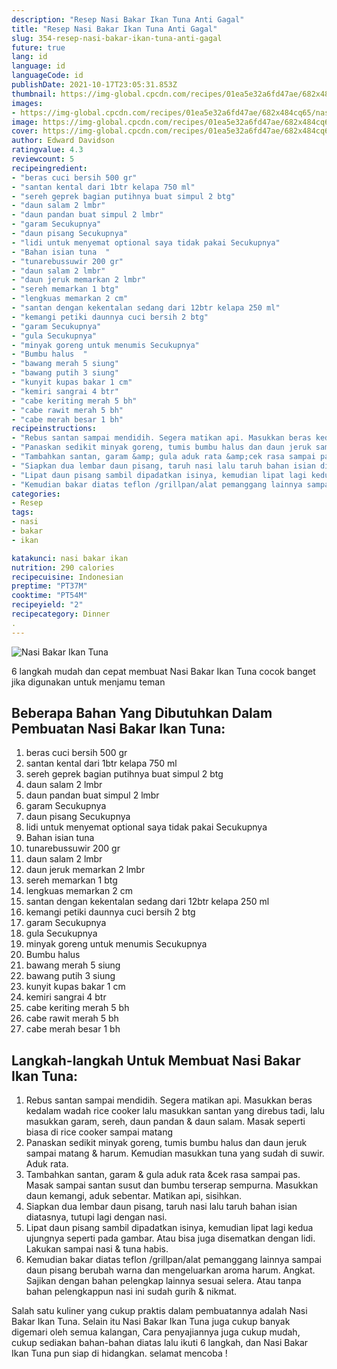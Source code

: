 ```yaml
---
description: "Resep Nasi Bakar Ikan Tuna Anti Gagal"
title: "Resep Nasi Bakar Ikan Tuna Anti Gagal"
slug: 354-resep-nasi-bakar-ikan-tuna-anti-gagal
future: true
lang: id
language: id
languageCode: id
publishDate: 2021-10-17T23:05:31.853Z 
thumbnail: https://img-global.cpcdn.com/recipes/01ea5e32a6fd47ae/682x484cq65/nasi-bakar-ikan-tuna-foto-resep-utama.png
images:
- https://img-global.cpcdn.com/recipes/01ea5e32a6fd47ae/682x484cq65/nasi-bakar-ikan-tuna-foto-resep-utama.png
image: https://img-global.cpcdn.com/recipes/01ea5e32a6fd47ae/682x484cq65/nasi-bakar-ikan-tuna-foto-resep-utama.png
cover: https://img-global.cpcdn.com/recipes/01ea5e32a6fd47ae/682x484cq65/nasi-bakar-ikan-tuna-foto-resep-utama.png
author: Edward Davidson
ratingvalue: 4.3
reviewcount: 5
recipeingredient:
- "beras cuci bersih 500 gr"
- "santan kental dari 1btr kelapa 750 ml"
- "sereh geprek bagian putihnya buat simpul 2 btg"
- "daun salam 2 lmbr"
- "daun pandan buat simpul 2 lmbr"
- "garam Secukupnya"
- "daun pisang Secukupnya"
- "lidi untuk menyemat optional saya tidak pakai Secukupnya"
- "Bahan isian tuna  "
- "tunarebussuwir 200 gr"
- "daun salam 2 lmbr"
- "daun jeruk memarkan 2 lmbr"
- "sereh memarkan 1 btg"
- "lengkuas memarkan 2 cm"
- "santan dengan kekentalan sedang dari 12btr kelapa 250 ml"
- "kemangi petiki daunnya cuci bersih 2 btg"
- "garam Secukupnya"
- "gula Secukupnya"
- "minyak goreng untuk menumis Secukupnya"
- "Bumbu halus  "
- "bawang merah 5 siung"
- "bawang putih 3 siung"
- "kunyit kupas bakar 1 cm"
- "kemiri sangrai 4 btr"
- "cabe keriting merah 5 bh"
- "cabe rawit merah 5 bh"
- "cabe merah besar 1 bh"
recipeinstructions:
- "Rebus santan sampai mendidih. Segera matikan api. Masukkan beras kedalam wadah rice cooker lalu masukkan santan yang direbus tadi, lalu masukkan garam, sereh, daun pandan &amp; daun salam. Masak seperti biasa di rice cooker sampai matang"
- "Panaskan sedikit minyak goreng, tumis bumbu halus dan daun jeruk sampai matang &amp; harum. Kemudian masukkan tuna yang sudah di suwir. Aduk rata."
- "Tambahkan santan, garam &amp; gula aduk rata &amp;cek rasa sampai pas. Masak sampai santan susut dan bumbu terserap sempurna. Masukkan daun kemangi, aduk sebentar. Matikan api, sisihkan."
- "Siapkan dua lembar daun pisang, taruh nasi lalu taruh bahan isian diatasnya, tutupi lagi dengan nasi."
- "Lipat daun pisang sambil dipadatkan isinya, kemudian lipat lagi kedua ujungnya seperti pada gambar. Atau bisa juga disematkan dengan lidi. Lakukan sampai nasi &amp; tuna habis."
- "Kemudian bakar diatas teflon /grillpan/alat pemanggang lainnya sampai daun pisang berubah warna dan mengeluarkan aroma harum. Angkat. Sajikan dengan bahan pelengkap lainnya sesuai selera. Atau tanpa bahan pelengkappun nasi ini sudah gurih &amp; nikmat."
categories:
- Resep
tags:
- nasi
- bakar
- ikan

katakunci: nasi bakar ikan 
nutrition: 290 calories
recipecuisine: Indonesian
preptime: "PT37M"
cooktime: "PT54M"
recipeyield: "2"
recipecategory: Dinner
. 
---
```



![Nasi Bakar Ikan Tuna](https://img-global.cpcdn.com/recipes/01ea5e32a6fd47ae/682x484cq65/nasi-bakar-ikan-tuna-foto-resep-utama.png)

6 langkah mudah dan cepat membuat  Nasi Bakar Ikan Tuna cocok banget jika digunakan untuk menjamu teman

<!--inarticleads1-->

## Beberapa Bahan Yang Dibutuhkan Dalam Pembuatan Nasi Bakar Ikan Tuna:

1. beras cuci bersih 500 gr
1. santan kental dari 1btr kelapa 750 ml
1. sereh geprek bagian putihnya buat simpul 2 btg
1. daun salam 2 lmbr
1. daun pandan buat simpul 2 lmbr
1. garam Secukupnya
1. daun pisang Secukupnya
1. lidi untuk menyemat optional saya tidak pakai Secukupnya
1. Bahan isian tuna  
1. tunarebussuwir 200 gr
1. daun salam 2 lmbr
1. daun jeruk memarkan 2 lmbr
1. sereh memarkan 1 btg
1. lengkuas memarkan 2 cm
1. santan dengan kekentalan sedang dari 12btr kelapa 250 ml
1. kemangi petiki daunnya cuci bersih 2 btg
1. garam Secukupnya
1. gula Secukupnya
1. minyak goreng untuk menumis Secukupnya
1. Bumbu halus  
1. bawang merah 5 siung
1. bawang putih 3 siung
1. kunyit kupas bakar 1 cm
1. kemiri sangrai 4 btr
1. cabe keriting merah 5 bh
1. cabe rawit merah 5 bh
1. cabe merah besar 1 bh



<!--inarticleads2-->

## Langkah-langkah Untuk Membuat Nasi Bakar Ikan Tuna:

1. Rebus santan sampai mendidih. Segera matikan api. Masukkan beras kedalam wadah rice cooker lalu masukkan santan yang direbus tadi, lalu masukkan garam, sereh, daun pandan &amp; daun salam. Masak seperti biasa di rice cooker sampai matang
1. Panaskan sedikit minyak goreng, tumis bumbu halus dan daun jeruk sampai matang &amp; harum. Kemudian masukkan tuna yang sudah di suwir. Aduk rata.
1. Tambahkan santan, garam &amp; gula aduk rata &amp;cek rasa sampai pas. Masak sampai santan susut dan bumbu terserap sempurna. Masukkan daun kemangi, aduk sebentar. Matikan api, sisihkan.
1. Siapkan dua lembar daun pisang, taruh nasi lalu taruh bahan isian diatasnya, tutupi lagi dengan nasi.
1. Lipat daun pisang sambil dipadatkan isinya, kemudian lipat lagi kedua ujungnya seperti pada gambar. Atau bisa juga disematkan dengan lidi. Lakukan sampai nasi &amp; tuna habis.
1. Kemudian bakar diatas teflon /grillpan/alat pemanggang lainnya sampai daun pisang berubah warna dan mengeluarkan aroma harum. Angkat. Sajikan dengan bahan pelengkap lainnya sesuai selera. Atau tanpa bahan pelengkappun nasi ini sudah gurih &amp; nikmat.




Salah satu kuliner yang cukup praktis dalam pembuatannya adalah  Nasi Bakar Ikan Tuna. Selain itu  Nasi Bakar Ikan Tuna  juga cukup banyak digemari oleh semua kalangan, Cara penyajiannya juga cukup mudah, cukup sediakan bahan-bahan diatas lalu ikuti 6 langkah, dan  Nasi Bakar Ikan Tuna  pun siap di hidangkan. selamat mencoba !
